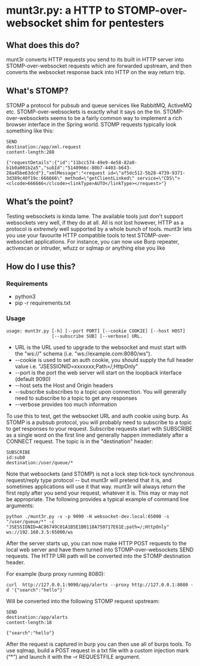 # munt3r.py: a HTTP to STOMP-over-websocket shim for pentesters
 
## What does this do?
 
munt3r converts HTTP requests you send to its built in HTTP server into STOMP-over-websocket requests which are forwarded upstream, and then converts the websocket response back into HTTP on the way return trip. 
 
## What's STOMP?
 
STOMP a protocol for pubsub and queue services like RabbitMQ, ActiveMQ etc. STOMP-over-websockets is exactly  what it says on the tin.  STOMP-over-websockets seems to be a fairly common way to implement a rich browser interface in the Spring world. STOMP requests typically look something like this:
 
    SEND
    destination:/app/xml.request
    content-length:288
    
    {"requestDetails":{"id":"11bcc574-49e9-4e58-82a0-b1b0a001b2a5","subId":"5148966c-80b7-4403-b643-28a45be63dcd"},"xmlMessage":"<request id=\"af5dc512-5b28-4739-9371-3d389c40f19c:666666\" method=\"getClientLinked\" service=\"CDS\"><clcode>666666</clcode><linkType>AUTO</linkType></request>"}
 
 
## What’s the point?
 
Testing websockets is kinda lame. The available tools just don't support websockets very well, if they do at all. All is not lost however, HTTP as a protocol is *extremely* well supported by a whole bunch of tools. munt3r lets you use your favourite HTTP compatible tools to test STOMP-over-websocket applications. For instance, you can now use Burp repeater, activescan or intruder, wfuzz or sqlmap or anything else you like
 
## How do I use this?
 
### Requirements
 
* python3
* pip -r requirements.txt
 
### Usage
 
    usage: munt3r.py [-h] [--port PORT] [--cookie COOKIE] [--host HOST]
                     [--subscribe SUB] [--verbose] URL. 
 
* URL is the URL used to upgrade to the websocket and must start with the "ws://" schema (i.e. "ws://example.com:8080/ws"). 
* --cookie is used to set an auth cookie, you should supply the full header value i.e. "JSESSIONID=xxxxxxx;Path=/;HttpOnly"
* --port is the port the web server will start on the loopback interface (default 9090)
* --host sets the Host and Origin headers
* --subscribe subscribes to a topic upon connection. You will generally need to subscribe to a topic to get any responses
* --verbose provides too much information
 
To use this to test, get the websocket URL and auth  cookie using burp. As STOMP is a pubsub protocol, you will probably need to subscribe to a topic to get responses to your request. Subscribe  requests start with SUBSCRIBE as a single word on the first line and generally happen immediately after a CONNECT request. The topic is in the "destination" header:
 
    SUBSCRIBE
    id:sub0
    destination:/user/queue/*
 
Note that websockets (and STOMP) is not a lock step tick-tock synchronous request/reply type protocol -- but munt3r will pretend that it is, and sometimes applications will use it that way. munt3r will always return the first reply after you send your request, whatever it is. This may or may not be appropriate. The following provides a typical example of command line arguments:
 
    python ./munt3r.py -v -p 9090 -H websocket-dev.local:65000 -s "/user/queue/*" -c "JSESSIONID=AC86749C01A1B5E1B0118A750717E61E;path=/;HttpOnly" ws://192.168.3.5:65000/ws
 
After the server starts up, you can now make HTTP POST requests to the local web server and have them turned into STOMP-over-websockets SEND requests. The HTTP URI path will be converted into the STOMP destination header. 
 
For example (burp proxy running 8080):
 
    curl  http://127.0.0.1:9090/app/alerts --proxy http://127.0.0.1:8080 -d '{"search":"hello"}'
 
Will be converted into the following STOMP request upstream:
 
    SEND
    destination:/app/alerts
    content-length:18
 
    {"search":"hello"}
 
After the request is captured in burp you can then use all of burps tools. To use sqlmap, build a POST request in a txt file with a custom injection mark (“*”) and launch it with the –r REQUESTFILE argument.
